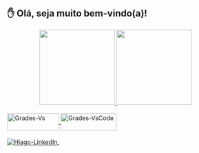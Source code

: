 ## ✋ Olá, seja muito bem-vindo(a)! 

<div align="center">
    <a href="https://github.com/hiagogrades">
        <img height="175em" 
             src="https://github-readme-stats.vercel.app/api?username=hiagogrades&show_icons=true&theme=github_dark">
        <img height="175em" 
             src="https://github-readme-stats.vercel.app/api/top-langs/?username=hiagogrades&langs_count=8&layout=compact&theme=github_dark"/>
</div>
    
<div style="display: inline_block">
    <br>
    <a href="https://github.com/hiagogrades">
        <img align="Center" alt="Grades-Vs" height="40" width="120" src="https://img.shields.io/badge/Visual_Studio-5C2D91?style=for-the-badge&logo=visual%20studio&logoColor=white" />
        <img align="Center" alt="Grades-VsCode" height="40" width="130" src="https://img.shields.io/badge/Visual_Studio_Code-0078D4?style=for-the-badge&logo=visual%20studio%20code&logoColor=white">
</div>
    
<div style="display: inline_block">
    <br>
    <a href="https://www.linkedin.com/in/hiagogrades/" target="_blank">
        <img align="Center" alt="Hiago-LinkedIn" src="https://img.shields.io/badge/LinkedIn-0077B5?style=for-the-badge&logo=linkedin&logoColor=white" />
    <a/>
        <img />
        <img />
<div/>
<!--
**hiagogrades/hiagogrades** is a ✨ _special_ ✨ repository because its `README.md` (this file) appears on your GitHub profile.

Here are some ideas to get you started:

- 🔭 I’m currently working on ...
- 🌱 I’m currently learning ...
- 👯 I’m looking to collaborate on ...
- 🤔 I’m looking for help with ...
- 💬 Ask me about ...
- 📫 How to reach me: ...
- 😄 Pronouns: ...
- ⚡ Fun fact: ...
-->
